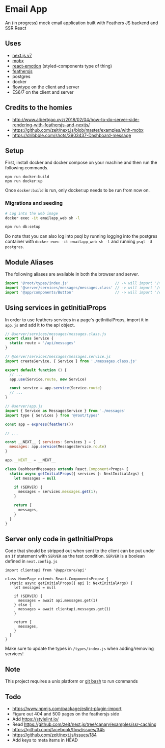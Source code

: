 
# Email App

An (in progress) mock email application built with Feathers JS backend and SSR React


## Uses

- [next.js v7](https://nextjs.org)
- [mobx](https://mobx.js.org)
- [react-emotion](https://emotion.sh/docs) (styled-components type of thing)
- [feathersjs](https://feathersjs.com)
- postgres
- docker
- [flowtype](https://flow.org) on the client and server
- ES6/7 on the client and server


## Credits to the homies

- http://www.albertgao.xyz/2018/02/04/how-to-do-server-side-rendering-with-feathersjs-and-nextjs/
- https://github.com/zeit/next.js/blob/master/examples/with-mobx
- https://dribbble.com/shots/3903437-Dashboard-message


## Setup

First, install docker and docker compose on your machine and then run the following commands.

```
npm run docker:build
npm run docker:up
```

Once `docker:build` is run, only docker:up needs to be run from now on.

### Migrations and seeding

```bash
# Log into the web image
docker exec -it emailapp_web sh -l

npm run db:setup
```

Do note that you can also log into psql by running logging into the postgres container with `docker exec -it emailapp_web sh -l` and running `psql -U postgres`.


## Module Aliases

The following aliases are available in both the browser and server.

```js
import '@root/types/index.js'                     // -> will import '/types/index.js'
import '@server/services/messages/messages.class' // -> will import '/server/services/messages/messages.class'
import '@app/components/Button'                   // -> will import '/client/components/Button'
```

## Using services in getInitialProps

In order to use feathers services in a page's getInitialProps, import it in `app.js` and add it to the api object.

```js
// @server/services/messages/messages.class.js
export class Service {
  static route = '/api/messages'
}
```

```js
// @server/services/messages/messages.service.js
import createService, { Service } from './messages.class.js'

export default function () {
  // ...
  app.use(Service.route, new Service)

  const service = app.service(Service.route)
  // ...
}
```

```js
// @server/app.js
import { Service as MessagesService } from './messages'
import type { Services } from '@root/types'

const app = express(feathers())

// ...

const __NEXT__ { services: Services } = {
  messages: app.service(MessagesService.route)
}

app.__NEXT__ = __NEXT__
```

```js
class DashboardMessages extends React.Component<Props> {
  static async getInitialProps({ services }: NextInitialArgs) {
    let messages = null

    if (SERVER) {
      messages = services.messages.get(1);
    }

    return {
      messages,
    }
  }
}
```

## Server only code in getInitialProps

Code that should be stripped out when sent to the client can be put under an `If` statement with `SERVER` as the test condition. `SERVER` is a boolean defined in `next.config.js`

```
import clientapi from '@app/core/api'

class HomePage extends React.Component<Props> {
  static async getInitialProps({ api }: NextInitialArgs) {
    let messages = null

    if (SERVER) {
      messages = await api.messages.get(1)
    } else {
      messages = await clientapi.messages.get(1)
    }

    return {
      messages,
    }
  }
}
```

Make sure to update the types in `/types/index.js` when adding/removing services!


## Note

This project requires a unix platform or [git bash](https://git-scm.com/downloads) to run commands


## Todo

- https://www.npmjs.com/package/eslint-plugin-import
- Figure out 404 and 500 pages on the feathersjs side
- Add https://stylelint.io/
- Read https://github.com/zeit/next.js/tree/canary/examples/ssr-caching
- https://github.com/facebook/flow/issues/345
- https://github.com/zeit/next.js/issues/184
- Add keys to meta items in HEAD
